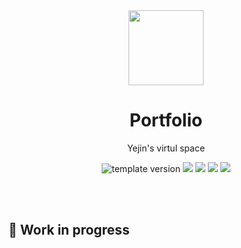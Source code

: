 <!-- Header -->

<div align="middle" >
  <img width="120px;" src="https://emojipedia-us.s3.dualstack.us-west-1.amazonaws.com/thumbs/240/apple/285/ringed-planet_1fa90.png"/>
</div>

<h1 align="middle">Portfolio</h2>
<p align="middle">Yejin's virtul space</p>

<p align="middle">
  <img src="https://img.shields.io/badge/version-1.0.0-F1F0E7?style=flat-square" alt="template version"/>
  <img src="https://img.shields.io/badge/language-HTML-F1652A.svg?style=flat-square"/>
  <img src="https://img.shields.io/badge/language-SASS-BF4080"/>
  <img src="https://img.shields.io/badge/language-VUE-42B983"/>
  <img src="https://img.shields.io/badge/license-MIT-8B8C8D.svg?style=flat-square"/>
</p>

<!-- <p align="middle"><a href="#">👉 Project link</a></p> -->

<br />
<br />

<!-- Content -->

## 🚧 Work in progress

